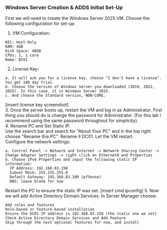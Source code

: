 ### Windows Server Creation & ADDS Initial Set-Up
First we will need to create the Windows Server 2025 VM. Choose the following configuration for set-up:
1. VM Configuration:
```
NIC: Host-Only
RAM: 4GB
Disk Space: 40GB
CPUs: 1, 2 core
Name: DC01
```
2. License Key:
```
a. It will ask you for a license key, choose "I don't have a license". You get 180 day trial.  
b. Choose the version of Windows Server you downloaded (2019, 2022, 2025). In this case, it is Windows Server 2025.  
c. And choose the Standard version, NON-CORE.
```
[insert license key screenshot]  
3. Once the server boots up, restart the VM and log in as Administrator. First thing you should do is change the password for Administrator. (For this lab I recommend using the same password throughout for simplicity).  
4. Rename PC and Set Static IP.  
Use the search bar and search for "About Your PC" and in the top right choose "Rename this PC". Rename it DC01. Let the VM restart.  
Configure the network settings:  
```
a. Control Panel -> Network and Internet -> Network Sharing Center -> Change Adapter Settings -> right click on Ethernet0 and Properties  
b. Choose IPv4 Properties and input the following static IP information:
  IP Address: 192.168.83.150
  Subnet Mask: 255.255.255.0
  Default Gateway: 192.168.83.100 (pfSense)
  DNS: leave blank for now
```
Restart the PC to ensure the static IP was set.
[insert cmd ipconfig]
5. Now we will add Active Directory Domain Services. In Server Manager choose:
```
Add roles and features
Role-based or feature-based installation
Ensure the DC01 IP address is 192.168.83.150 (the static one we set)
Check Active Directory Domain Services and Add Feature
Skip through the next optional features for now, and install
```
